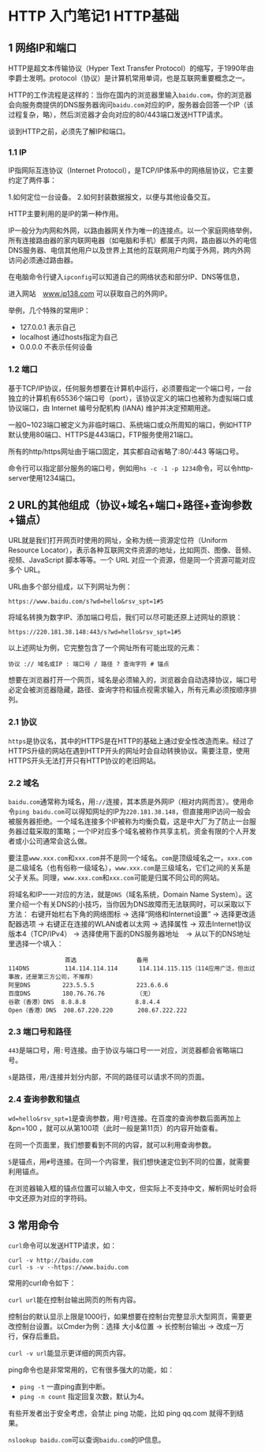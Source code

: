 # HTTP 入门笔记1 HTTP基础

## 1 网络IP和端口

HTTP是超文本传输协议（Hyper Text Transfer Protocol）的缩写，于1990年由李爵士发明。protocol（协议）是计算机常用单词，也是互联网重要概念之一。

HTTP的工作流程是这样的：当你在国内的浏览器里输入`baidu.com`，你的浏览器会向服务商提供的DNS服务器询问`baidu.com`对应的IP，服务器会回答一个IP（该过程复杂，略），然后浏览器才会向对应的80/443端口发送HTTP请求。

谈到HTTP之前，必须先了解IP和端口。

### 1.1 IP

IP指网际互连协议（Internet Protocol），是TCP/IP体系中的网络层协议，它主要约定了两件事：

1.如何定位一台设备。
2.如何封装数据报文，以便与其他设备交互。

HTTP主要利用的是IP的第一种作用。

IP一般分为内网和外网，以路由器网关作为唯一的连接点。以一个家庭网络举例，所有连接路由器的家内联网电器（如电脑和手机）都属于内网，路由器以外的电信DNS服务器、电信其他用户以及世界上其他的互联网用户均属于外网，跨内外网访问必须通过路由器。

在电脑命令行键入`ipconfig`可以知道自己的网络状态和部分IP、DNS等信息，

进入网站　www.ip138.com 可以获取自己的外网IP。

举例，几个特殊的常用IP：
* 127.0.0.1 表示自己
* localhost 通过hosts指定为自己
* 0.0.0.0 不表示任何设备

### 1.2 端口

基于TCP/IP协议，任何服务想要在计算机中运行，必须要指定一个端口号，一台独立的计算机有65536个端口号（port），该协议定义的端口也被称为虚拟端口或协议端口，由 Internet 编号分配机构 (IANA) 维护并决定预期用途。

一般0~1023端口被定义为非临时端口、系统端口或众所周知的端口，例如HTTP默认使用80端口、HTTPS是443端口，FTP服务使用21端口。

所有的http/https网址由于端口固定，其实都自动省略了:80/:443 等端口号。

命令行可以指定部分服务的端口号，例如用`hs -c -1 -p 1234`命令，可以令http-server使用1234端口。

## 2 URL的其他组成（协议+域名+端口+路径+查询参数+锚点）

URL就是我们打开网页时使用的网址，全称为统一资源定位符（Uniform Resource Locator），表示各种互联网文件资源的地址，比如网页、图像、音频、视频、JavaScript 脚本等等。一个 URL 对应一个资源，但是同一个资源可能对应多个 URL。

URL由多个部分组成，以下列网址为例：

`https://www.baidu.com/s?wd=hello&rsv_spt=1#5`

将域名转换为数字IP、添加端口号后，我们可以尽可能还原上述网址的原貌：

`https://220.181.38.148:443/s?wd=hello&rsv_spt=1#5`

以上述网址为例，它完整包含了一个网址所有可能出现的元素：

`协议 :// 域名或IP : 端口号 / 路径 ? 查询字符 # 锚点`

想要在浏览器打开一个网页，域名是必须输入的，浏览器会自动选择协议，端口号必定会被浏览器隐藏，路径、查询字符和锚点视需求输入，所有元素必须按顺序排列。

### 2.1 协议

`https`是协议名，其中的HTTPS是在HTTP的基础上通过安全性改造而来。经过了HTTPS升级的网站在遇到HTTP开头的网址时会自动转换协议。需要注意，使用HTTPS开头无法打开只有HTTP协议的老旧网站。

### 2.2 域名

`baidu.com`通常称为域名，用`://`连接，其本质是外网IP（相对内网而言）。使用命令`ping baidu.com`可以得知网址的IP为`220.181.38.148`，但直接用IP访问一般会被服务器拒绝。一个域名连接多个IP被称为均衡负载，这是中大厂为了防止一台服务器过载采取的策略；一个IP对应多个域名被称作共享主机，资金有限的个人开发者或小公司通常会这么做。

要注意`www.xxx.com`和`xxx.com`并不是同一个域名。`com`是顶级域名之一，`xxx.com`是二级域名（也有俗称一级域名），`www.xxx.com`是三级域名，它们之间的关系是父子关系。同理，`www.xxx.com`和`xxx.com`可能是归属不同公司的网站。

将域名和IP一一对应的方法，就是`DNS`（域名系统，Domain Name System）。这里介绍一个有关DNS的小技巧，当你因为DNS故障而无法联网时，可以采取以下方法：
右键开始栏右下角的网络图标 -> 选择“网络和Internet设置” -> 选择更改适配器选项 -> 右键正在连接的WLAN或者以太网 -> 选择属性 -> 双击Internet协议版本4（TCP/IPv4） -> 选择使用下面的DNS服务器地址　-> 从以下的DNS地址里选择一个填入：

```
                首选                 备用
114DNS          114.114.114.114      114.114.115.115（114应用广泛，但出过事故，还是第三方公司，不推荐）
阿里DNS         223.5.5.5            223.6.6.6
百度DNS         180.76.76.76         （无）
谷歌（香港）DNS  8.8.8.8              8.8.4.4
Open（香港）DNS  208.67.220.220       208.67.222.222
```

### 2.3 端口号和路径

`443`是端口号，用`:`号连接。由于协议与端口号一一对应，浏览器都会省略端口号。

`s`是路径，用`/`连接并划分内部，不同的路径可以请求不同的页面。

### 2.4 查询参数和锚点

`wd=hello&rsv_spt=1`是查询参数，用`?`号连接。在百度的查询参数后面再加上 &pn=100 ，就可以从第100项（此时一般是第11页）的内容开始查看。

在同一个页面里，我们想要看到不同的内容，就可以利用查询参数。

`5`是锚点，用`#`号连接。在同一个内容里，我们想快速定位到不同的位置，就需要利用锚点。

在浏览器输入框的锚点位置可以输入中文，但实际上不支持中文，解析网址时会将中文还原为对应的字符码。

## 3 常用命令

`curl`命令可以发送HTTP请求，如：
```
curl -v http://baidu.com
curl -s -v --https://www.baidu.com
```

常用的curl命令如下：

`curl url`能在控制台输出网页的所有内容。

控制台的默认显示上限是1000行，如果想要在控制台完整显示大型网页，需要更改控制台设置。以Cmder为例：选择 大小&位置 -> 长控制台输出 -> 改成一万行，保存后重启。

`curl -v url`能显示更详细的网页内容。

ping命令也是非常常用的，它有很多强大的功能，如：

* `ping -t` 一直ping直到中断。
* `ping -n count` 指定回复次数，默认为4。

有些开发者出于安全考虑，会禁止 ping 功能，比如 ping qq.com 就得不到结果。

`nslookup baidu.com`可以查询`baidu.com`的IP信息。

